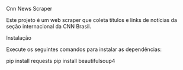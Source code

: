 Cnn News Scraper

Este projeto é um web scraper que coleta títulos e links de notícias da seção internacional da CNN Brasil.

Instalação

Execute os seguintes comandos para instalar as dependências:

pip install requests
pip install beautifulsoup4
